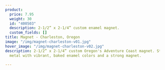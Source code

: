 ```yaml
---
product:
  price: 7.95
  weight: 30
  id: "400503"
  description: 2-1/2” x 2-1/4” custom enamel magnet.
  custom_fields: []
title: Magnet - Charleston, Oregon
image: "/img/magnet-charleston-v01.jpg"
hover_image: "/img/magnet-charleston-v02.jpg"
description: 2-1/2” x 2-1/4” custom Oregon's Adventure Coast magnet. Sturdy, embossed
  metal with vibrant, baked enamel colors and a strong magnet.

---
```

